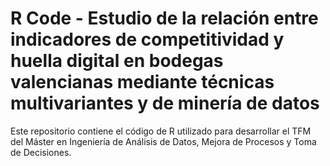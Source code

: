 # R Code - Estudio de la relación entre indicadores de competitividad y huella digital en bodegas valencianas mediante técnicas multivariantes y de minería de datos

Este repositorio contiene el código de R utilizado para desarrollar el TFM del Máster en Ingeniería de Análisis de Datos, Mejora de Procesos y Toma de Decisiones.
